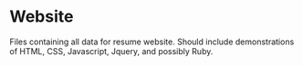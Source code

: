 # Website
Files containing all data for resume website. Should include demonstrations of HTML, CSS, Javascript, Jquery, and possibly Ruby.
